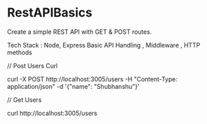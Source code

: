 # RestAPIBasics
Create a simple REST API with GET &amp; POST routes. 


Tech Stack : Node, Express
Basic API Handling , Middleware , HTTP methods


// Post Users Curl

curl -X POST http://localhost:3005/users -H "Content-Type: application/json" -d '{"name": "Shubhanshu"}'


// Get Users

curl http://localhost:3005/users